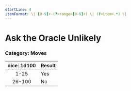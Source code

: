 ```yaml
---
startLine: 4
itemFormat: \| [0-9]+-(?<range>[0-9]+) \| (?<item>.*) \|
---
```

# Ask the Oracle Unlikely
### Category: Moves

| dice: 1d100 | Result |
|:----:|:-------|
| 1-25 | Yes |
| 26-100 | No |